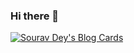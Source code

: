 ### Hi there 👋

<!--
**303snowing/303snowing** is a ✨ _special_ ✨ repository because its `README.md` (this file) appears on your GitHub profile.

Here are some ideas to get you started:

- 🔭 I’m currently working on ...
- 🌱 I’m currently learning ...
- 👯 I’m looking to collaborate on ...
- 🤔 I’m looking for help with ...
- 💬 Ask me about ...
- 📫 How to reach me: ...
- 😄 Pronouns: ...
- ⚡ Fun fact: ...
-->
[![Sourav Dey's Blog Cards](https://github-cards-external-blogs.souravdey777.vercel.app/getMediumBlogs?username=303snowing&type=horizontal)](https://medium.com/@Souravdey777)
